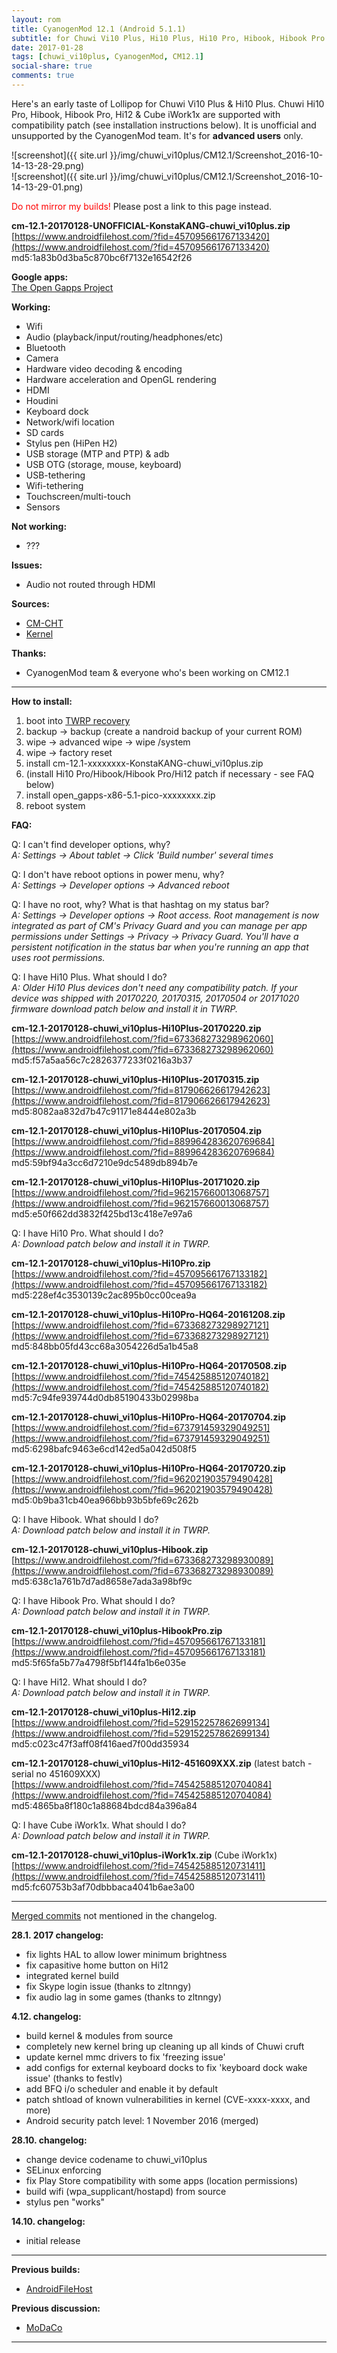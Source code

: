 ```yaml
---
layout: rom
title: CyanogenMod 12.1 (Android 5.1.1)
subtitle: for Chuwi Vi10 Plus, Hi10 Plus, Hi10 Pro, Hibook, Hibook Pro & Hi12
date: 2017-01-28
tags: [chuwi_vi10plus, CyanogenMod, CM12.1]
social-share: true
comments: true
---
```


Here's an early taste of Lollipop for Chuwi Vi10 Plus & Hi10 Plus. Chuwi Hi10 Pro, Hibook, Hibook Pro, Hi12 & Cube iWork1x are supported with compatibility patch (see installation instructions below). It is unofficial and unsupported by the CyanogenMod team. It's for **advanced users** only.

![screenshot]({{ site.url }}/img/chuwi_vi10plus/CM12.1/Screenshot_2016-10-14-13-28-29.png)  
![screenshot]({{ site.url }}/img/chuwi_vi10plus/CM12.1/Screenshot_2016-10-14-13-29-01.png)

<span style="color:#FF0000;">Do not mirror my builds!</span> Please post a link to this page instead.

**cm-12.1-20170128-UNOFFICIAL-KonstaKANG-chuwi_vi10plus.zip**  
[https://www.androidfilehost.com/?fid=457095661767133420](https://www.androidfilehost.com/?fid=457095661767133420)  
md5:1a83b0d3ba5c870bc6f7132e16542f26

**Google apps:**  
[The Open Gapps Project](http://opengapps.org/?arch=x86&api=5.1&variant=pico)

**Working:**

- Wifi
- Audio (playback/input/routing/headphones/etc)
- Bluetooth
- Camera
- Hardware video decoding & encoding
- Hardware acceleration and OpenGL rendering
- HDMI
- Houdini
- Keyboard dock
- Network/wifi location
- SD cards
- Stylus pen (HiPen H2)
- USB storage (MTP and PTP) & adb
- USB OTG (storage, mouse, keyboard)
- USB-tethering
- Wifi-tethering
- Touchscreen/multi-touch
- Sensors

**Not working:**

- ???

**Issues:**

- Audio not routed through HDMI

**Sources:**

- [CM-CHT](https://github.com/CM-CHT)
- [Kernel](https://github.com/CM-CHT/android_kernel_intel_cherrytrail/tree/cm-12.1)

**Thanks:**

- CyanogenMod team & everyone who's been working on CM12.1

----

**How to install:**

1. boot into [TWRP recovery](/devices/chuwi_vi10plus/TWRP)
2. backup -> backup (create a nandroid backup of your current ROM)
3. wipe -> advanced wipe -> wipe /system
4. wipe -> factory reset
5. install cm-12.1-xxxxxxxx-KonstaKANG-chuwi_vi10plus.zip
6. (install Hi10 Pro/Hibook/Hibook Pro/Hi12 patch if necessary - see FAQ below)
7. install open_gapps-x86-5.1-pico-xxxxxxxx.zip
8. reboot system

**FAQ:**

Q: I can't find developer options, why?  
*A: Settings -> About tablet -> Click 'Build number' several times*

Q: I don't have reboot options in power menu, why?  
*A: Settings -> Developer options -> Advanced reboot*

Q: I have no root, why? What is that hashtag on my status bar?  
*A: Settings -> Developer options -> Root access. Root management is now integrated as part of CM's Privacy Guard and you can manage per app permissions under Settings -> Privacy -> Privacy Guard. You'll have a persistent notification in the status bar when you're running an app that uses root permissions.*

Q: I have Hi10 Plus. What should I do?  
*A: Older Hi10 Plus devices don't need any compatibility patch. If your device was shipped with 20170220, 20170315, 20170504 or 20171020 firmware download patch below and install it in TWRP.*

**cm-12.1-20170128-chuwi_vi10plus-Hi10Plus-20170220.zip**  
[https://www.androidfilehost.com/?fid=673368273298962060](https://www.androidfilehost.com/?fid=673368273298962060)  
md5:f57a5aa56c7c2826377233f0216a3b37

**cm-12.1-20170128-chuwi_vi10plus-Hi10Plus-20170315.zip**  
[https://www.androidfilehost.com/?fid=817906626617942623](https://www.androidfilehost.com/?fid=817906626617942623)  
md5:8082aa832d7b47c91171e8444e802a3b

**cm-12.1-20170128-chuwi_vi10plus-Hi10Plus-20170504.zip**  
[https://www.androidfilehost.com/?fid=889964283620769684](https://www.androidfilehost.com/?fid=889964283620769684)  
md5:59bf94a3cc6d7210e9dc5489db894b7e

**cm-12.1-20170128-chuwi_vi10plus-Hi10Plus-20171020.zip**  
[https://www.androidfilehost.com/?fid=962157660013068757](https://www.androidfilehost.com/?fid=962157660013068757)  
md5:e50f662dd3832f425bd13c418e7e97a6

Q: I have Hi10 Pro. What should I do?  
*A: Download patch below and install it in TWRP.*

**cm-12.1-20170128-chuwi_vi10plus-Hi10Pro.zip**  
[https://www.androidfilehost.com/?fid=457095661767133182](https://www.androidfilehost.com/?fid=457095661767133182)  
md5:228ef4c3530139c2ac895b0cc00cea9a

**cm-12.1-20170128-chuwi_vi10plus-Hi10Pro-HQ64-20161208.zip**  
[https://www.androidfilehost.com/?fid=673368273298927121](https://www.androidfilehost.com/?fid=673368273298927121)  
md5:848bb05fd43cc68a3054226d5a1b45a8

**cm-12.1-20170128-chuwi_vi10plus-Hi10Pro-HQ64-20170508.zip**  
[https://www.androidfilehost.com/?fid=745425885120740182](https://www.androidfilehost.com/?fid=745425885120740182)  
md5:7c94fe939744d0db85190433b02998ba

**cm-12.1-20170128-chuwi_vi10plus-Hi10Pro-HQ64-20170704.zip**  
[https://www.androidfilehost.com/?fid=673791459329049251](https://www.androidfilehost.com/?fid=673791459329049251)  
md5:6298bafc9463e6cd142ed5a042d508f5

**cm-12.1-20170128-chuwi_vi10plus-Hi10Pro-HQ64-20170720.zip**  
[https://www.androidfilehost.com/?fid=962021903579490428](https://www.androidfilehost.com/?fid=962021903579490428)  
md5:0b9ba31cb40ea966bb93b5bfe69c262b

Q: I have Hibook. What should I do?  
*A: Download patch below and install it in TWRP.*

**cm-12.1-20170128-chuwi_vi10plus-Hibook.zip**  
[https://www.androidfilehost.com/?fid=673368273298930089](https://www.androidfilehost.com/?fid=673368273298930089)  
md5:638c1a761b7d7ad8658e7ada3a98bf9c

Q: I have Hibook Pro. What should I do?  
*A: Download patch below and install it in TWRP.*

**cm-12.1-20170128-chuwi_vi10plus-HibookPro.zip**  
[https://www.androidfilehost.com/?fid=457095661767133181](https://www.androidfilehost.com/?fid=457095661767133181)  
md5:5f65fa5b77a4798f5bf144fa1b6e035e

Q: I have Hi12. What should I do?  
*A: Download patch below and install it in TWRP.*

**cm-12.1-20170128-chuwi_vi10plus-Hi12.zip**  
[https://www.androidfilehost.com/?fid=529152257862699134](https://www.androidfilehost.com/?fid=529152257862699134)  
md5:c023c47f3aff08f416aed7f00dd35934

**cm-12.1-20170128-chuwi_vi10plus-Hi12-451609XXX.zip** (latest batch - serial no 451609XXX)  
[https://www.androidfilehost.com/?fid=745425885120704084](https://www.androidfilehost.com/?fid=745425885120704084)  
md5:4865ba8f180c1a88684bdcd84a396a84

Q: I have Cube iWork1x. What should I do?  
*A: Download patch below and install it in TWRP.*

**cm-12.1-20170128-chuwi_vi10plus-iWork1x.zip** (Cube iWork1x)  
[https://www.androidfilehost.com/?fid=745425885120731411](https://www.androidfilehost.com/?fid=745425885120731411)  
md5:fc60753b3af70dbbbaca4041b6ae3a00

----

[Merged commits](https://review.lineageos.org/#/q/status:merged++branch:cm-12.1+-project:%255E.*device.*+-project:%255E.*kernel.*,n,z) not mentioned in the changelog.

**28.1. 2017 changelog:**

- fix lights HAL to allow lower minimum brightness
- fix capasitive home button on Hi12
- integrated kernel build
- fix Skype login issue (thanks to zltnngy)
- fix audio lag in some games (thanks to zltnngy)

**4.12. changelog:**

- build kernel & modules from source
- completely new kernel bring up cleaning up all kinds of Chuwi cruft
- update kernel mmc drivers to fix 'freezing issue'
- add configs for external keyboard docks to fix 'keyboard dock wake issue' (thanks to festlv)
- add BFQ i/o scheduler and enable it by default
- patch shtload of known vulnerabilities in kernel (CVE-xxxx-xxxx, and more)
- Android security patch level: 1 November 2016 (merged)

**28.10. changelog:**

- change device codename to chuwi_vi10plus
- SELinux enforcing
- fix Play Store compatibility with some apps (location permissions)
- build wifi (wpa_supplicant/hostapd) from source
- stylus pen "works"

**14.10. changelog:**

- initial release

----

**Previous builds:**

- [AndroidFileHost](https://www.androidfilehost.com/?w=files&flid=122578)

**Previous discussion:**

- [MoDaCo](http://www.modaco.com/forums/topic/377890-cyanogenmod-121/)

----

